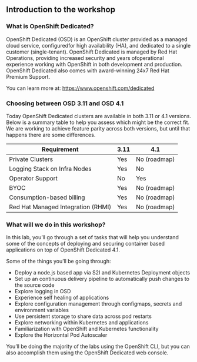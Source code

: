 ## Introduction to the workshop

### What is OpenShift Dedicated?

OpenShift Dedicated (OSD) is an OpenShift cluster provided as a managed cloud service, configuredfor high availability (HA), and dedicated to a single customer (single-tenant). OpenShift Dedicated is managed by Red Hat Operations, providing increased security and years ofoperational experience working with OpenShift in both development and production. OpenShift Dedicated also comes with award-winning 24x7 Red Hat Premium Support.

You can learn more at: https://www.openshift.com/dedicated

### Choosing between OSD 3.11 and OSD 4.1
Today OpenShift Dedicated clusters are available in both 3.11 or 4.1 versions.  Below is a summary table to help you assess which might be the correct fit. We are working to achieve feature parity across both versions, but until that happens there are some differences.

| Requirement                        | 3.11 | 4.1          |
|------------------------------------|------|--------------|
| Private Clusters                   | Yes  | No (roadmap) |
| Logging Stack on Infra Nodes       | Yes  | No           |
| Operator Support                   | No   | Yes          |
| BYOC                               | Yes  | No (roadmap) |
| Consumption-based billing          | Yes  | No (roadmap) |
| Red Hat Managed Integration (RHMI) | Yes  | No (roadmap) |

### What will we do in this workshop?
In this lab, you’ll go through a set of tasks that will help you understand some of the concepts of deploying and securing container based applications on top of OpenShift Dedicated 4.1.

Some of the things you’ll be going through:

- Deploy a node.js based app via S2I and Kubernetes Deployment objects
- Set up an continuous delivery pipeline to automatically push changes to the source code
- Explore logging in OSD
- Experience self healing of applications
- Explore configuration management through configmaps, secrets and environment variables
- Use persistent storage to share data across pod restarts
- Explore networking within Kubernetes and applications
- Familiarization with OpenShift and Kubernetes functionality
- Explore the Horizontal Pod Autoscaler

You’ll be doing the majority of the labs using the OpenShift CLI, but you can also accomplish them using the OpenShift Dedicated web console.

